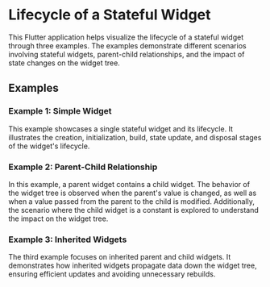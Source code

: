 # Lifecycle of a Stateful Widget

This Flutter application helps visualize the lifecycle of a stateful widget through three examples. The examples demonstrate different scenarios involving stateful widgets, parent-child relationships, and the impact of state changes on the widget tree.

## Examples

### Example 1: Simple Widget
This example showcases a single stateful widget and its lifecycle. It illustrates the creation, initialization, build, state update, and disposal stages of the widget's lifecycle.

### Example 2: Parent-Child Relationship
In this example, a parent widget contains a child widget. The behavior of the widget tree is observed when the parent's value is changed, as well as when a value passed from the parent to the child is modified. Additionally, the scenario where the child widget is a constant is explored to understand the impact on the widget tree.

### Example 3: Inherited Widgets
The third example focuses on inherited parent and child widgets. It demonstrates how inherited widgets propagate data down the widget tree, ensuring efficient updates and avoiding unnecessary rebuilds.
